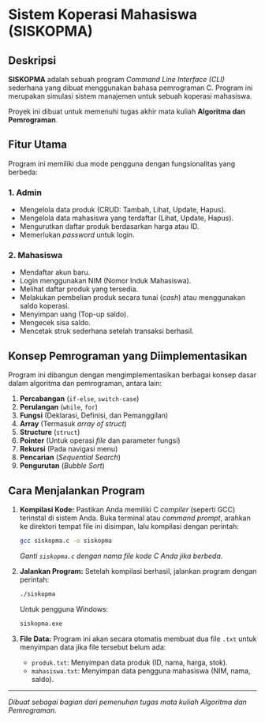 # Sistem Koperasi Mahasiswa (SISKOPMA)

## Deskripsi

**SISKOPMA** adalah sebuah program _Command Line Interface (CLI)_ sederhana yang dibuat menggunakan bahasa pemrograman C. Program ini merupakan simulasi sistem manajemen untuk sebuah koperasi mahasiswa. 

Proyek ini dibuat untuk memenuhi tugas akhir mata kuliah **Algoritma dan Pemrograman**.

## Fitur Utama

Program ini memiliki dua mode pengguna dengan fungsionalitas yang berbeda:

### 1. Admin
- Mengelola data produk (CRUD: Tambah, Lihat, Update, Hapus).
- Mengelola data mahasiswa yang terdaftar (Lihat, Update, Hapus).
- Mengurutkan daftar produk berdasarkan harga atau ID.
- Memerlukan _password_ untuk login.

### 2. Mahasiswa
- Mendaftar akun baru.
- Login menggunakan NIM (Nomor Induk Mahasiswa).
- Melihat daftar produk yang tersedia.
- Melakukan pembelian produk secara tunai (_cash_) atau menggunakan saldo koperasi.
- Menyimpan uang (Top-up saldo).
- Mengecek sisa saldo.
- Mencetak struk sederhana setelah transaksi berhasil.

## Konsep Pemrograman yang Diimplementasikan
Program ini dibangun dengan mengimplementasikan berbagai konsep dasar dalam algoritma dan pemrograman, antara lain:
1.  **Percabangan** (`if-else`, `switch-case`)
2.  **Perulangan** (`while`, `for`)
3.  **Fungsi** (Deklarasi, Definisi, dan Pemanggilan)
4.  **Array** (Termasuk _array of struct_)
5.  **Structure** (`struct`)
6.  **Pointer** (Untuk operasi _file_ dan parameter fungsi)
7.  **Rekursi** (Pada navigasi menu)
8.  **Pencarian** (_Sequential Search_)
9.  **Pengurutan** (_Bubble Sort_)

## Cara Menjalankan Program

1.  **Kompilasi Kode:**
    Pastikan Anda memiliki C _compiler_ (seperti GCC) terinstal di sistem Anda. Buka terminal atau _command prompt_, arahkan ke direktori tempat file ini disimpan, lalu kompilasi dengan perintah:
    ```bash
    gcc siskopma.c -o siskopma
    ```
    *Ganti `siskopma.c` dengan nama file kode C Anda jika berbeda.*

2.  **Jalankan Program:**
    Setelah kompilasi berhasil, jalankan program dengan perintah:
    ```bash
    ./siskopma
    ```
    Untuk pengguna Windows:
    ```bash
    siskopma.exe
    ```

3.  **File Data:**
    Program ini akan secara otomatis membuat dua file `.txt` untuk menyimpan data jika file tersebut belum ada:
    - `produk.txt`: Menyimpan data produk (ID, nama, harga, stok).
    - `mahasiswa.txt`: Menyimpan data pengguna mahasiswa (NIM, nama, saldo).

---
*Dibuat sebagai bagian dari pemenuhan tugas mata kuliah Algoritma dan Pemrograman.*
